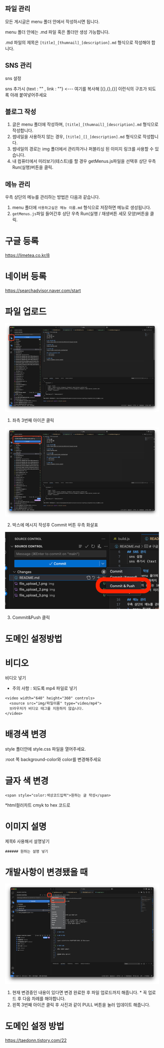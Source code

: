 ## 파일 관리

모든 게시글은 menu 폴더 안에서 작성하시면 됩니다.

menu 폴더 안에는 .md 파일 혹은 폴더만 생성 가능합니다.

.md 파일의 제목은 `[title]_[thumnail]_[description].md` 형식으로 작성해야 합니다.

## SNS 관리

sns 설정

sns 추가시 {text : "" , link : ""} <--- 여기를 복사해 [{},{},{}] 이런식의 구조가 되도록 아래 붙여넣어주세요

## 블로그 작성

1. 글은 menu 폴더에 작성하며, `[title]_[thumnail]_[description].md` 형식으로 작성합니다.
2. 썸네일을 사용하지 않는 경우, `[title]_[]_[description].md` 형식으로 작성합니다.
3. 썸네일의 경로는 img 폴더에서 관리하거나 퍼블리싱 된 이미지 링크를 사용할 수 있습니다.
4. 내 컴퓨터에서 미리보기(테스트)를 할 경우 getMenus.js파일을 선택후 상단 우측 Run(실행)버튼을 클릭.

## 메뉴 관리

우측 상단의 메뉴를 관리하는 방법은 다음과 같습니다.

1. menu 폴더에 `사용하고싶은 메뉴 이름.md` 형식으로 저장하면 메뉴로 생성됩니다.
2. `getMenus.js`파일 들어간후 상단 우측 Run(실행 / 재생버튼 세모 모양)버튼을 클릭.

# 구글 등록

https://limetea.co.kr/8

# 네이버 등록

https://searchadvisor.naver.com/start

# 파일 업로드

![alt text](img/file_upload_1.png)

1. 좌측 3번째 아이콘 클릭

![alt text](img/file_upload_2.png)

2. 박스에 메시지 작성후 Commit 버튼 우측 화살표

![alt text](img/file_upload_2_1.png)

3. Commit&Push 클릭

# 도메인 설정방법

# 비디오

비디오 넣기

- 주의 사항 : 되도록 mp4 파일로 넣기

```
<video width="640" height="360" controls>
  <source src="img/파일이름" type="video/mp4">
  브라우저가 비디오 태그를 지원하지 않습니다.
</video>

```

# 배경색 변경

style 폴더안에 style.css 파일을 열어주세요.

:root 쪽 background-color와 color를 변경해주세요

# 글자 색 변경

```
<span style="color:색상코드입력">원하는 글 작성</span> 
```
*html컬러차트 cmyk to hex 코드로 

# 이미지 설명

제목6 사용해서 설명넣기

```
###### 원하는 설명 넣기
```

# 개발사항이 변경됐을 때

![alt text](img/pull__111.png)

1. 현재 변경중인 내용이 있다면 변경 완료한 후 파일 업로드까지 해줍니다. \* 꼭 업로드 후 다음 차례를 해야합니다.
2. ​왼쪽 3번째 아이콘 클릭 후 사진과 같이 PULL 버튼을 눌러 업데이트 해줍니다.

# 도메인 설정 방법

https://taedonn.tistory.com/22
